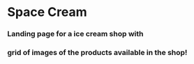 # Space Cream

### Landing page for a ice cream shop with 
### grid of images of  the products available in the shop!

